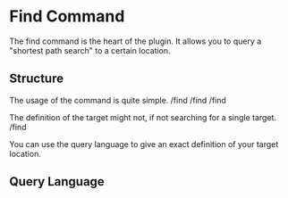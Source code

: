 # Find Command

The find command is the heart of the plugin. It allows you to query a "shortest path search" to a certain location.

## Structure

The usage of the command is quite simple.
<CmdLine>
    /find
    <CmdArg :index="0" type="nav"></CmdArg>
</CmdLine>
<CmdLine>
    /find
    <CmdArg :index="0" type="example" label=parking_lot></CmdArg>
</CmdLine>
<CmdLine>
    /find
    <CmdArg :index="0" type="example" label=home></CmdArg>
</CmdLine>

The definition of the target might not, if not searching for a single target.
<CmdLine>
/find
<CmdArg :index="0" type="example" label="parking_lot&towncenter&shop[sells=diamond]|chestshop[sells=diamond,sell-price>=15]"></CmdArg>
</CmdLine>

You can use the query language to give an exact definition of your target location.

## Query Language

